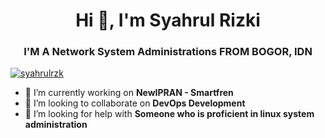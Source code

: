 <h1 align="center">Hi 👋, I'm Syahrul Rizki</h1>
<h3 align="center">I'M A Network System Administrations FROM BOGOR, IDN</h3>

<p align="left"> <a href="https://twitter.com/syahrulrzk" target="blank"><img src="https://img.shields.io/twitter/follow/syahrulrzk?logo=twitter&style=for-the-badge" alt="syahrulrzk" /></a> </p>

- 🔭 I’m currently working on **NewIPRAN - Smartfren**
- 👯 I’m looking to collaborate on **DevOps Development**
- 🤝 I’m looking for help with **Someone who is proficient in linux system administration**
<!-- BLOG-POST-LIST:START -->
<!-- BLOG-POST-LIST:END -->
<h1 align="center"></h1>

